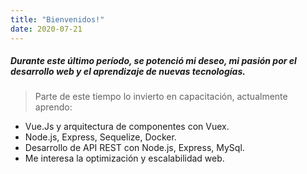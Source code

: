 ```yaml
---
title: "Bienvenidos!"
date: 2020-07-21
---
```


##### Durante este último período, se potenció mi deseo, mi pasión por el desarrollo web y el aprendizaje de nuevas tecnologías.

> Parte de este tiempo lo invierto en capacitación, actualmente aprendo:

* Vue.Js y arquitectura de componentes con Vuex.
* Node.js, Express, Sequelize, Docker.
* Desarrollo de API REST con Node.js, Express, MySql.
* Me interesa la optimización y escalabilidad web.
